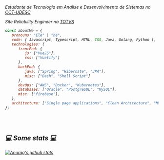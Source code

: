 <p><em>Estudante de Tecnologia em Análise e Desenvolvimento de Sistemas no <a href="https://www.udesc.br/cct/home">CCT-UDESC</a></br>
<p><em>Site Reliability Engineer na <a href="https://www.totvs.com/">TOTVS</a></br>
</em></p>


```javascript
const aboutMe = {
   pronouns: "Ele" | "he",
   code: [ Javascript, Typescript, HTML, CSS, Java, Golang, Python ],
   technologies: {
      frontEnd: {
         js: ["VueJS"],
         css: ["Vuetify"]
      },
      backEnd: {
         java: ["Spring", "Hibernate", "JPA"],
         misc: ["Bash", "Shell Script"]
      },
      devOps: ["AWS", "Docker", "Kubernetes"],
      databases: ["Oracle", "PostgreSQL", "MySQL"],
      misc: ["firebase"],
   },
   architecture: ["Single page applications", "Clean Architecture", "MVC", "Microservices"],
};
```
</br></br>
<h2>💻 Some stats 💻</h2>


[![Anurag's github stats](https://github-readme-stats.vercel.app/api?username=luisfelipecunhaduarte&count_private=true)](https://github.com/anuraghazra/github-readme-stats)

<!--START_SECTION:waka-->
<!--END_SECTION:waka-->
